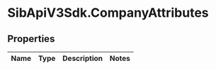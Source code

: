 # SibApiV3Sdk.CompanyAttributes

## Properties
Name | Type | Description | Notes
------------ | ------------- | ------------- | -------------


